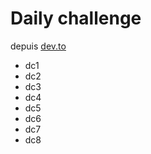 # Daily challenge 

depuis [dev.to](https://dev.to/thepracticaldev/daily-challenge-1-string-peeler-4nep?signin=true)

* dc1
* dc2
* dc3
* dc4
* dc5
* dc6
* dc7
* dc8